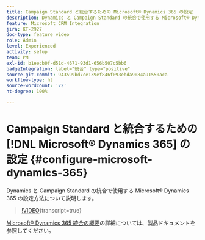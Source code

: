 ```yaml
---
title: Campaign Standard と統合するための Microsoft® Dynamics 365 の設定
description: Dynamics と Campaign Standard の統合で使用する Microsoft® Dynamics 365 の設定方法について説明します。
feature: Microsoft CRM Integration
jira: KT-2927
doc-type: feature video
role: Admin
level: Experienced
activity: setup
team: PM
exl-id: b1eecb0f-d51d-4671-93d1-656b507c5bb6
badgeIntegration: label="統合" type="positive"
source-git-commit: 943599bd7ce139ef846f093ebda9084a91550aca
workflow-type: ht
source-wordcount: '72'
ht-degree: 100%

---
```


# Campaign Standard と統合するための [!DNL Microsoft® Dynamics 365] の設定 {#configure-microsoft-dynamics-365}

Dynamics と Campaign Standard の統合で使用する Microsoft® Dynamics 365 の設定方法について説明します。

>[!VIDEO](https://video.tv.adobe.com/v/27637?learn=on){transcript=true}

[Microsoft® Dynamics 365 統合の概要](https://experienceleague.adobe.com/docs/campaign-standard/using/integrating-with-adobe-cloud/campaign-and-microsoft-dynamics-365/d365-acs-get-started.html?lang=ja)の詳細については、製品ドキュメントを参照してください。
